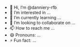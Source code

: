 - 👋 Hi, I’m @danniery-rfb
- 👀 I’m interested in ...
- 🌱 I’m currently learning ...
- 💞️ I’m looking to collaborate on ...
- 📫 How to reach me ...
- 😄 Pronouns: ...
- ⚡ Fun fact: ...
<!---
danniery-rfb/danniery-rfb is a ✨ special ✨ repository because its `README.md` (this file) appears on your GitHub profile.
You can click the Preview link to take a look at your changes.
--->
